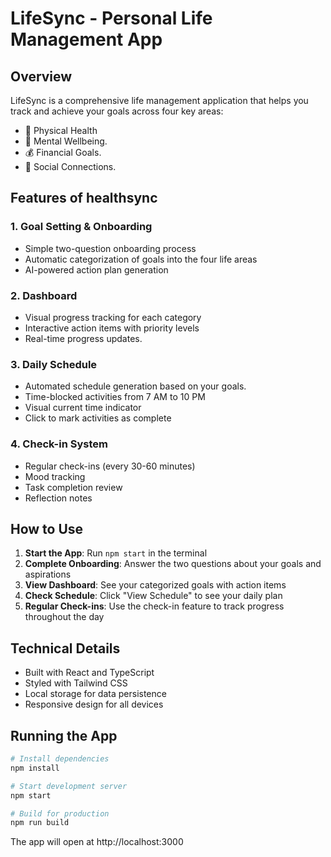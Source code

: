 # LifeSync - Personal Life Management App

## Overview
LifeSync is a comprehensive life management application that helps you track and achieve your goals across four key areas:
- 🏃 Physical Health
- 🧠 Mental Wellbeing.
- 💰 Financial Goals.
- 👥 Social Connections.

## Features of healthsync

### 1. Goal Setting & Onboarding
- Simple two-question onboarding process
- Automatic categorization of goals into the four life areas
- AI-powered action plan generation

### 2. Dashboard
- Visual progress tracking for each category
- Interactive action items with priority levels
- Real-time progress updates.

### 3. Daily Schedule
- Automated schedule generation based on your goals.
- Time-blocked activities from 7 AM to 10 PM
- Visual current time indicator
- Click to mark activities as complete

### 4. Check-in System
- Regular check-ins (every 30-60 minutes)
- Mood tracking
- Task completion review
- Reflection notes

## How to Use

1. **Start the App**: Run `npm start` in the terminal
2. **Complete Onboarding**: Answer the two questions about your goals and aspirations
3. **View Dashboard**: See your categorized goals with action items
4. **Check Schedule**: Click "View Schedule" to see your daily plan
5. **Regular Check-ins**: Use the check-in feature to track progress throughout the day

## Technical Details

- Built with React and TypeScript
- Styled with Tailwind CSS
- Local storage for data persistence
- Responsive design for all devices

## Running the App

```bash
# Install dependencies
npm install

# Start development server
npm start

# Build for production
npm run build
```

The app will open at http://localhost:3000

